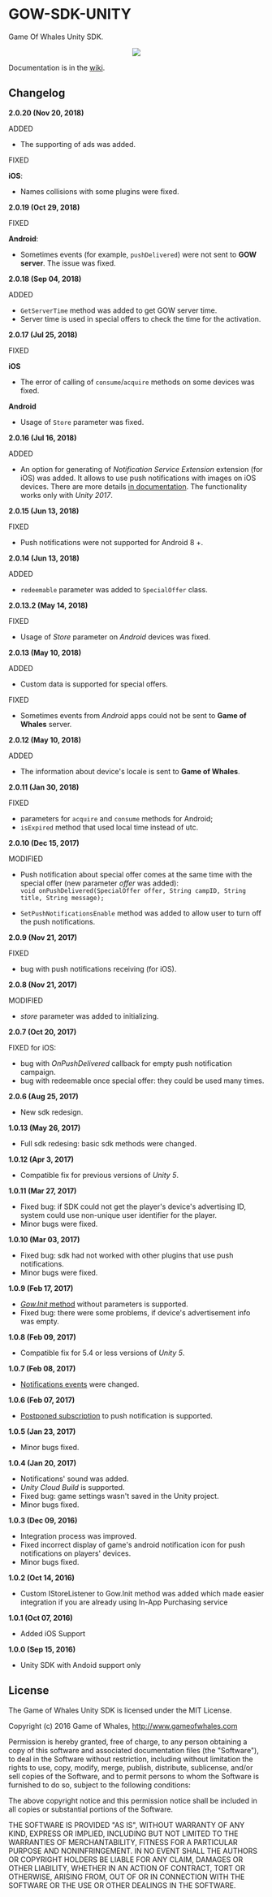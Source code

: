 # GOW-SDK-UNITY
Game Of Whales Unity SDK.

<p align=center>
<img src=http://www.gameofwhales.com/sites/default/files/logo.png>
</p>

Documentation is in the [wiki](https://github.com/Game-of-whales/GOW-SDK-UNITY/wiki).


Changelog
---------

**2.0.20 (Nov 20, 2018)**

ADDED

* The supporting of ads was added.

FIXED

**iOS**:

* Names collisions with some plugins were fixed.


**2.0.19 (Oct 29, 2018)**

FIXED

**Android**:
* Sometimes events (for example, ```pushDelivered```) were not sent to **GOW server**. The issue was fixed.

**2.0.18 (Sep 04, 2018)**

ADDED

* ``GetServerTime`` method was added to get GOW server time.
* Server time is used in special offers to check the time for the activation.

**2.0.17 (Jul 25, 2018)**

FIXED

**iOS**

* The error of calling of `consume`/`acquire` methods on some devices was fixed. 


**Android**
* Usage of `Store` parameter was fixed.


**2.0.16 (Jul 16, 2018)**

ADDED

* An option for generating of _Notification Service Extension_  extension (for iOS) was added. It allows to use push notifications with images on iOS devices. There are more details [in documentation](https://github.com/Game-of-whales/GOW-SDK-UNITY/wiki/SDK-implementation#step-12-rich-notifications-on-ios-devices-optional).
The functionality works only with _Unity 2017_.


**2.0.15 (Jun 13, 2018)**

FIXED

* Push notifications were not supported for Android 8 +.


**2.0.14 (Jun 13, 2018)**

ADDED

* ```redeemable``` parameter was added to ```SpecialOffer``` class.



**2.0.13.2 (May 14, 2018)**

FIXED

* Usage of *Store* parameter on *Android* devices was fixed.

**2.0.13 (May 10, 2018)**

ADDED

* Custom data is supported for special offers.

FIXED

* Sometimes events from *Android* apps could not be sent to **Game of Whales** server.


**2.0.12 (May 10, 2018)**

ADDED

* The information about device's locale is sent to **Game of Whales**.


**2.0.11 (Jan 30, 2018)**

FIXED

* parameters for ``acquire`` and ``consume`` methods for Android;
* ``isExpired`` method that used local time instead of utc.

**2.0.10 (Dec 15, 2017)**

MODIFIED

* Push notification about special offer comes at the same time with the special offer (new parameter _offer_ was added): <br/>
``void onPushDelivered(SpecialOffer offer, String campID, String title, String message);``

* ``SetPushNotificationsEnable`` method was added to allow user to turn off the push notifications.

**2.0.9 (Nov 21, 2017)**

FIXED
* bug with push notifications receiving (for iOS).

**2.0.8 (Nov 21, 2017)**

MODIFIED
* _store_ parameter was added to initializing.

**2.0.7 (Oct 20, 2017)**

FIXED for iOS:
* bug with _OnPushDelivered_ callback for empty push notification campaign.
* bug with redeemable once special offer: they could be used many times.

**2.0.6 (Aug 25, 2017)**
* New sdk redesign.

**1.0.13 (May 26, 2017)**
* Full sdk redesing: basic sdk methods were changed.

**1.0.12 (Apr 3, 2017)**
* Compatible fix for previous versions of _Unity 5_.

**1.0.11 (Mar 27, 2017)**
* Fixed bug: if SDK could not get the player's device's advertising ID, system could use non-unique user identifier for the player.
* Minor bugs were fixed.

**1.0.10 (Mar 03, 2017)**
* Fixed bug: sdk had not worked with other plugins that use push notifications.
* Minor bugs were fixed.

**1.0.9 (Feb 17, 2017)**
* [_Gow.Init_ method](https://github.com/Game-of-whales/GOW-SDK-UNITY/wiki/Init) without parameters is supported.
* Fixed bug: there were some problems, if device's advertisement info was empty. 

**1.0.8 (Feb 09, 2017)**
* Compatible fix for 5.4 or less versions of _Unity 5_.

**1.0.7 (Feb 08, 2017)**
* [Notifications events](https://github.com/Game-of-whales/GOW-SDK-UNITY/wiki/Subscribe-to-push-notifications) were changed.

**1.0.6 (Feb 07, 2017)**
* [Postponed subscription](https://github.com/Game-of-whales/GOW-SDK-UNITY/wiki/Subscribe-to-push-notifications) to push notification is supported.

**1.0.5 (Jan 23, 2017)**
* Minor bugs fixed.

**1.0.4 (Jan 20, 2017)**
* Notifications' sound was added.
* _Unity Cloud Build_ is supported.
* Fixed bug: game settings wasn't saved in the Unity project. 
* Minor bugs fixed.

**1.0.3 (Dec 09, 2016)**
* Integration process was improved.
* Fixed incorrect display of game's android notification icon for push notifications on players' devices.
* Minor bugs fixed.

**1.0.2 (Oct 14, 2016)**
* Custom IStoreListener to Gow.Init method was added which made easier integration if you are already using In-App Purchasing service

**1.0.1 (Oct 07, 2016)**
* Added iOS Support

**1.0.0 (Sep 15, 2016)**
* Unity SDK with Andoid support only

## License

The Game of Whales Unity SDK is licensed under the MIT License.

Copyright (c) 2016 Game of Whales, http://www.gameofwhales.com

Permission is hereby granted, free of charge, to any person obtaining a copy of this software and associated documentation files (the "Software"), to deal in the Software without restriction, including without limitation the rights to use, copy, modify, merge, publish, distribute, sublicense, and/or sell copies of the Software, and to permit persons to whom the Software is furnished to do so, subject to the following conditions:

The above copyright notice and this permission notice shall be included in all copies or substantial portions of the Software.

THE SOFTWARE IS PROVIDED "AS IS", WITHOUT WARRANTY OF ANY KIND, EXPRESS OR IMPLIED, INCLUDING BUT NOT LIMITED TO THE WARRANTIES OF MERCHANTABILITY, FITNESS FOR A PARTICULAR PURPOSE AND NONINFRINGEMENT. IN NO EVENT SHALL THE AUTHORS OR COPYRIGHT HOLDERS BE LIABLE FOR ANY CLAIM, DAMAGES OR OTHER LIABILITY, WHETHER IN AN ACTION OF CONTRACT, TORT OR OTHERWISE, ARISING FROM, OUT OF OR IN CONNECTION WITH THE SOFTWARE OR THE USE OR OTHER DEALINGS IN THE SOFTWARE.
